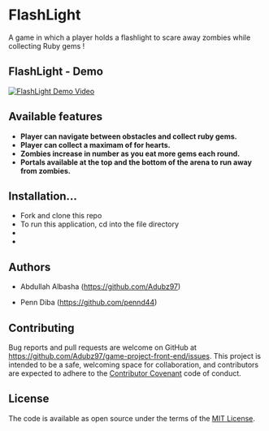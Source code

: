 
# FlashLight
A game in which a player holds a flashlight to scare away zombies while collecting Ruby gems !

## FlashLight - Demo
[![FlashLight Demo Video](https://img.youtube.com/vi/hvUnfy2FNpA/0.jpg)](https://youtu.be/hvUnfy2FNpA)

## Available features
 - **Player can navigate between obstacles and collect ruby gems.**
 - **Player can collect a maximam of for hearts.**
 - **Zombies increase in number as you eat more gems each round.**
 - **Portals available at the top and the bottom of the arena to run away from zombies.**

## Installation...
- Fork and clone this repo
- To run this application, cd into the file directory
 -
 -
  
## Authors
- Abdullah Albasha (https://github.com/Adubz97)

- Penn Diba (https://github.com/pennd44)

## Contributing
Bug reports and pull requests are welcome on GitHub at https://github.com/Adubz97/game-project-front-end/issues. This project is intended to be a safe, welcoming space for collaboration, and contributors are expected to adhere to the [Contributor Covenant](http://contributor-covenant.org) code of conduct.

## License 
The code is available as open source under the terms of the [MIT License](https://opensource.org/licenses/MIT).
